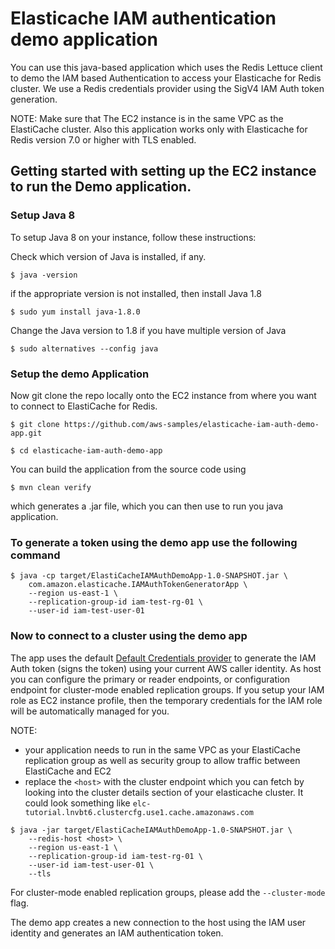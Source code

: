 # Elasticache IAM authentication demo application

You can use this java-based application which uses the Redis Lettuce client to demo the IAM based Authentication to access your Elasticache for Redis cluster.
We use a Redis credentials provider using the SigV4 IAM Auth token generation.

NOTE: Make sure that The EC2 instance is in the same VPC as the ElastiCache cluster. Also this application works only with Elasticache for Redis version 7.0 or higher with TLS enabled.

## Getting started with setting up the EC2 instance to run the Demo application.

### Setup Java 8

To setup Java 8 on your instance, follow these instructions:

Check which version of Java is installed, if any.

```$ java -version```

if the appropriate version is not installed, then install Java 1.8

```$ sudo yum install java-1.8.0```

Change the Java version to 1.8 if you have multiple version of Java

```$ sudo alternatives --config java```

### Setup the demo Application

Now git clone the repo locally onto the EC2 instance from where you want to connect to ElastiCache for Redis.

```$ git clone https://github.com/aws-samples/elasticache-iam-auth-demo-app.git```

```$ cd elasticache-iam-auth-demo-app```

You can build the application from the source code using 

```$ mvn clean verify```

which generates a .jar file, which you can then use to run you java application.

### To generate a token using the demo app use the following command
```
$ java -cp target/ElastiCacheIAMAuthDemoApp-1.0-SNAPSHOT.jar \
	com.amazon.elasticache.IAMAuthTokenGeneratorApp \
	--region us-east-1 \
	--replication-group-id iam-test-rg-01 \
	--user-id iam-test-user-01
```

### Now to connect to a cluster using the demo app

The app uses the default [Default Credentials provider](https://sdk.amazonaws.com/java/api/latest/software/amazon/awssdk/auth/credentials/DefaultCredentialsProvider.html) to generate the IAM Auth token (signs the token) using your current AWS caller identity. As host you can configure the primary or reader endpoints, or configuration endpoint for cluster-mode enabled replication groups. If you setup your IAM role as EC2 instance profile, then the temporary credentials for the IAM role will be automatically managed for you. 

NOTE:
* your application needs to run in the same VPC as your ElastiCache replication group as well as security group to allow traffic between ElastiCache and EC2
* replace the ```<host>``` with the cluster endpoint which you can fetch by looking into the cluster details section of your elasticache cluster. It could look something like ```elc-tutorial.lnvbt6.clustercfg.use1.cache.amazonaws.com```

```
$ java -jar target/ElastiCacheIAMAuthDemoApp-1.0-SNAPSHOT.jar \
	--redis-host <host> \
	--region us-east-1 \
	--replication-group-id iam-test-rg-01 \
	--user-id iam-test-user-01 \
	--tls
```

For cluster-mode enabled replication groups, please add the `--cluster-mode` flag.

The demo app creates a new connection to the host using the IAM user identity and generates an IAM authentication token.
